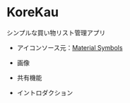 # KoreKau
シンプルな買い物リスト管理アプリ

- アイコンソース元：[Material Symbols](https://fonts.google.com/icons)

- 画像
- 共有機能
- イントロダクション